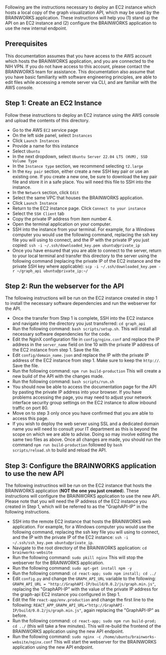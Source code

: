 Following are the instructions necessary to deploy an EC2 instance which hosts a local copy of the graph visualization API, which may be used by the BRAINWORKS application. These instructions will help you (1) stand up the API on an EC2 instance and (2) configure the BRAINWORKS application to use the new internal endpoint.

## Prerequisites
This documentation assumes that you have access to the AWS account which hosts the BRAINWORKS application, and you are connected to the NIH VPN. If you do not have access to this account, please contact the BRAINWORKS team for assistance. This documentation also assume that you have basic familiarity with software engineering principles, are able to edit files while accessing a remote server via CLI, and are familiar with the AWS console. 

## Step 1: Create an EC2 Instance
Follow these instructions to deploy an EC2 instance using the AWS console and upload the contents of this directory.
- Go to the AWS `EC2` service page
- On the left side panel, select `Instances`
- Click `Launch Instances`
- Provide a name for this instance
- Select `Ubuntu`
- In the next dropdown, select `Ubuntu Server 22.04 LTS (HVM), SSD Volume Type`
- In the `Instance type` section, we recommend selecting `t2.large`
- In the `Key pair` section, either create a new SSH key pair or use an existing one. If you create a new one, be sure to download the key pair file and store it in a safe place. You will need this file to SSH into the instance.
- In the `Network` section, click `Edit`
- Select the same VPC that houses the BRAINWORKS application. 
- Click `Launch Instance`
- Return to the EC2 instance page. Click `Connect to your instance`
- Select the `SSH Client` tab
- Copy the private IP address from item number 4.
- Open the terminal application on your computer.
- SSH into the instance from your terminal. For example, for a Windows computer you would use the following command, replacing the ssh key file you will using to connect, and the IP with the private IP you just copied: `ssh -i ~/.ssh/downloaded_key.pem ubuntu@private_ip`
- Once you have ensured that you are able to connect to the server, return to your local terminal and transfer this directory to the server using the following command (replacing the private IP of the EC2 instance and the private SSH key where applicable): `scp -i ~/.ssh/downloaded_key.pem -r ~/graph_api ubuntu@private_ip:~/`


## Step 2: Run the webserver for the API
The following instructions will be run on the EC2 instance created in step 1 to install the necessary software dependencies and run the webserver for the API.
- Once the transfer from Step 1 is complete, SSH into the EC2 instance and navigate into the directory you just transferred: `cd graph_api`
- Run the following command: `bash scripts/setup.sh`. This will install all necessary software dependencies for the code.
- Edit the NginX configuration file in `config/nginx.conf` and replace the IP address in the `server_name` field on line 10 with the private IP address of the EC2 instance from step 1. Save the file.
- Edit `config/domain_name.json` and replace the IP with the private IP address of the EC2 instance from step 1. Make sure to keep the `http://`. Save the file.
- Run the following command: `npm run build-production` This will create a new build of the API with the changes made.
- Run the following command: `bash scripts/run.sh`
- You should now be able to access the documentation page for the API by pasting the private IP address into your browser. If you have problems accessing the page, you may need to adjust your network interface security group settings on the EC2 instance to allow inbound traffic on port 80.
- Move on to step 3 only once you have confirmed that you are able to access this page.
- If you wish to deploy the web server using SSL and a dedicated domain name you will need to consult your IT department as this is beyond the scope on which we are able to advise. Doing so may involve editing the same two files as above. Once all changes are made, you should run the command `npm run build-production` followed by `bash scripts/reload.sh` to build and reload the API.

## Step 3: Configure the BRAINWORKS application to use the new API
The following instructinos will be run on the EC2 instance that hosts the BRAINWORKS application (**NOT the one you just created**). These instructions will configure the BRAINWORKS application to use the new API. Please note that you will need the IP address of the EC2 instance you created in Step 1, which will be referred to as the "GraphAPI-IP" in the following instructions.
- SSH into the remote EC2 instance that hosts the BRAINWORKS web application. For example, for a Windows computer you would use the following command, replacing the ssh key file you will using to connect, and the IP with the private IP of the EC2 instance: `ssh -i ~/.ssh/ssh_key.pem ubuntu@private_ip`.
- Navigate to the root directory of the BRAINWORKS application: `cd brainworks-website`
- Run the following command: `sudo pkill nginx` This will stop the webserver for the BRAINWORKS application.
- Run the following command: `sudo apt-get install npm -y`
- Run the following command: `cd react-app; sudo npm install; cd ../`
- Edit `config.py` and change the `GRAPH_API_URL` variable to the following: `GRAPH_API_URL = "http://GraphAPI-IP/build/0.0.2/js/graph.min.js"`, replacing the "GraphAPI-IP" with the value of the private IP address for the graph-api EC2 instance you configured in Step 1.
- Edit the file `react-app/env.production` and change the first line to the following: `REACT_APP_GRAPH_API_URL="http://GraphAPI-IP/build/0.0.2/js/graph.min.js"`, again replacing the "GraphAPI-IP" as before.
- Run the following command: `cd react-app; sudo npm run build-prod; cd ../` (this will take a few minutes). This will re-build the frontend of the BRAINWORKS application using the new API endpoint.
- Run the following command: `sudo nginx -c /home/ubuntu/brainworks-website/nginx.conf` This will start the webserver for the BRAINWORKS application using the new API endpoint.
```
